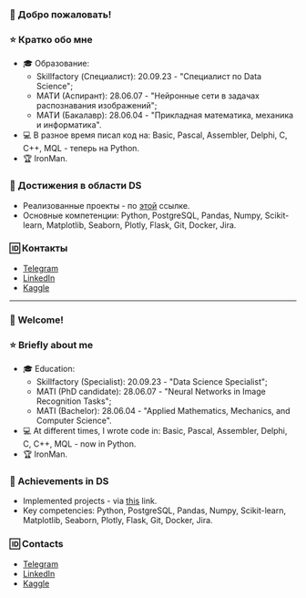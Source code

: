 ### 👋 Добро пожаловать!

### ⭐ Кратко обо мне
* 🎓 Образование:
  - Skillfactory (Специалист): 20.09.23 - "Специалист по Data Scienсe";
  - МАТИ (Аспирант): 28.06.07 - "Нейронные сети в задачах распознавания изображений";
  - МАТИ (Бакалавр): 28.06.04 - "Прикладная математика, механика и информатика".
* 💻 В разное время писал код на: Basic, Pascal, Assembler, Delphi, C, C++, MQL - теперь на Python.
* 🏆 IronMan.

### 🔰 Достижения в области DS
* Реализованные проекты - по [этой](https://github.com/StasBard/SF_DataScience#%D0%BC%D0%BE%D0%B8-data-science-%D0%BF%D1%80%D0%BE%D0%B5%D0%BA%D1%82%D1%8B-%D0%B8-%D0%B7%D0%B0%D0%B4%D0%B0%D0%BD%D0%B8%D1%8F) ссылке.
* Основные компетенции: Python, PostgreSQL, Pandas, Numpy, Scikit-learn, Matplotlib, Seaborn, Plotly, Flask, Git, Docker, Jira.

### 🆔 Контакты
* [Telegram](https://t.me/cygneblanc)
* [LinkedIn](https://www.linkedin.com/in/stanislove-bardychev-2a5983b6/)
* [Kaggle](https://www.kaggle.com/stasbard)

---

### 👋 Welcome!

### ⭐ Briefly about me
* 🎓 Education:
  - Skillfactory (Specialist): 20.09.23 - "Data Science Specialist";
  - MATI (PhD candidate): 28.06.07 - "Neural Networks in Image Recognition Tasks";
  - MATI (Bachelor): 28.06.04 - "Applied Mathematics, Mechanics, and Computer Science".
* 💻 At different times, I wrote code in: Basic, Pascal, Assembler, Delphi, C, C++, MQL - now in Python.
* 🏆 IronMan.

### 🔰 Achievements in DS
* Implemented projects - via [this](https://github.com/StasBard/SF_DataScience#my-data-science-projects-and-solved-tasks) link.
* Key competencies: Python, PostgreSQL, Pandas, Numpy, Scikit-learn, Matplotlib, Seaborn, Plotly, Flask, Git, Docker, Jira.
  
### 🆔 Contacts
* [Telegram](https://t.me/cygneblanc)
* [LinkedIn](https://www.linkedin.com/in/stanislove-bardychev-2a5983b6/)
* [Kaggle](https://www.kaggle.com/stasbard)

